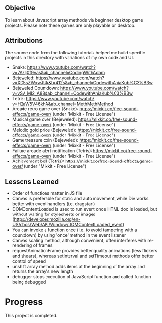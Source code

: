 ## Objective

To learn about Javascript array methods via beginner desktop game projects. Please note these games are only playable on desktop.

## Attributions

The source code from the following tutorials helped me build specific projects in this directory with variations of my own code and UI.

- Snake: https://www.youtube.com/watch?v=7Azlj0f9vas&ab_channel=CodingWithAdam
- Bejeweled: https://www.youtube.com/watch?v=XD5sZWxwJUk&t=412s&ab_channel=CodewithAniaKub%C3%B3w
- Bejeweled Countdown: https://www.youtube.com/watch?v=vSV_Ml2_A88&ab_channel=CodewithAniaKub%C3%B3w
- Tetris: https://www.youtube.com/watch?v=H2aW5V46khA&ab_channel=MethMethMethod
- Arcade retro game over (Snake): https://mixkit.co/free-sound-effects/game-over/ (under "Mixkit - Free License")
- Musical game over (Bejeweled): https://mixkit.co/free-sound-effects/game-over/ (under "Mixkit - Free License")
- Melodic gold price (Bejeweled): https://mixkit.co/free-sound-effects/game-over/ (under "Mixkit - Free License")
- Game treasure coin (Bejeweled): https://mixkit.co/free-sound-effects/game-over/ (under "Mixkit - Free License")
- Failure arcade alert notification (Tetris): https://mixkit.co/free-sound-effects/game-over/ (under "Mixkit - Free License")
- Achievement bell (Tetris): https://mixkit.co/free-sound-effects/game-over/ (under "Mixkit - Free License")

## Lessons Learned
- Order of functions matter in JS file
- Canvas is preferable for static and auto movement, while Div works better with event handlers (i.e. dragstart)
- DOMContentLoaded is used to run event once HTML doc is loaded, but without waiting for stylesheets or images (https://developer.mozilla.org/en-US/docs/Web/API/Window/DOMContentLoaded_event)
- You can invoke a function once (i.e. to avoid tampering with a countdown) by using 'once' method in the event listener
- Canvas scaling method, although convenient, often interferes with re-rendering of frames
- requestAnimationFrame provides better quality animations (less flickers and shears), whereas setInterval and setTimeout methods offer better control of speed
- unshift array method adds items at the beginning of the array and returns the array's new length
- debugger stops execution of JavaScript function and called function being debugged

# Progress

This project is completed.